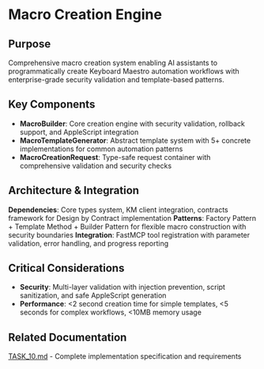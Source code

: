 # Macro Creation Engine

## Purpose
Comprehensive macro creation system enabling AI assistants to programmatically create Keyboard Maestro automation workflows with enterprise-grade security validation and template-based patterns.

## Key Components  
- **MacroBuilder**: Core creation engine with security validation, rollback support, and AppleScript integration
- **MacroTemplateGenerator**: Abstract template system with 5+ concrete implementations for common automation patterns
- **MacroCreationRequest**: Type-safe request container with comprehensive validation and security checks

## Architecture & Integration
**Dependencies**: Core types system, KM client integration, contracts framework for Design by Contract implementation
**Patterns**: Factory Pattern + Template Method + Builder Pattern for flexible macro construction with security boundaries
**Integration**: FastMCP tool registration with parameter validation, error handling, and progress reporting

## Critical Considerations
- **Security**: Multi-layer validation with injection prevention, script sanitization, and safe AppleScript generation
- **Performance**: <2 second creation time for simple templates, <5 seconds for complex workflows, <10MB memory usage

## Related Documentation
[TASK_10.md](../../development/tasks/TASK_10.md) - Complete implementation specification and requirements